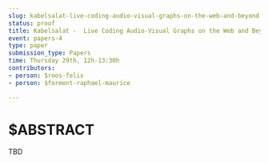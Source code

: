 ```yaml
---
slug: kabelsalat-live-coding-audio-visual-graphs-on-the-web-and-beyond
status: proof
title: Kabelsalat -  Live Coding Audio-Visual Graphs on the Web and Beyond
event: papers-4
type: paper
submission_type: Papers
time: Thursday 29th, 12h-13:30h
contributors:
- person: $roos-felix
- person: $forment-raphael-maurice

---
```


# $ABSTRACT

TBD


